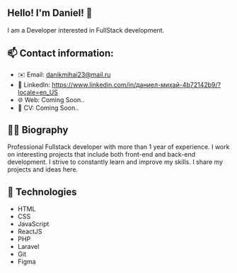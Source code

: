## Hello! I'm Daniel! 👋


I am a Developer interested in FullStack development.


## 📫 Contact information:
- ✉️ Email: danikmihai23@mail.ru 
- 🔗 LinkedIn: https://www.linkedin.com/in/даниел-михай-4b72142b9/?locale=en_US
- 🌐 Web: Coming Soon..
- 📝 CV: Coming Soon..


## 👨‍💻 Biography
Professional Fullstack developer with more than 1 year of experience. I work on interesting projects that include both front-end and back-end development. I strive to constantly learn and improve my skills. I share my projects and ideas here.

## 🧩 Technologies
- HTML
- CSS
- JavaScript
- ReactJS
- PHP
- Laravel
- Git
- Figma
